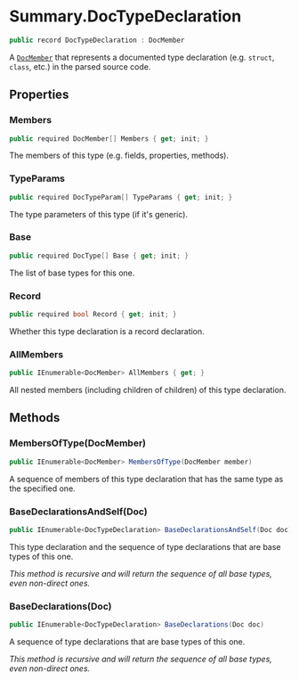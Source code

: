 # Summary.DocTypeDeclaration
```cs
public record DocTypeDeclaration : DocMember
```

A [`DocMember`](./DocMember.md) that represents a documented type declaration (e.g. `struct`, `class`, etc.)
in the parsed source code.

## Properties
### Members
```cs
public required DocMember[] Members { get; init; }
```

The members of this type (e.g. fields, properties, methods).

### TypeParams
```cs
public required DocTypeParam[] TypeParams { get; init; }
```

The type parameters of this type (if it's generic).

### Base
```cs
public required DocType[] Base { get; init; }
```

The list of base types for this one.

### Record
```cs
public required bool Record { get; init; }
```

Whether this type declaration is a record declaration.

### AllMembers
```cs
public IEnumerable<DocMember> AllMembers { get; }
```

All nested members (including children of children) of this type declaration.

## Methods
### MembersOfType(DocMember)
```cs
public IEnumerable<DocMember> MembersOfType(DocMember member)
```

A sequence of members of this type declaration that has the same type as the specified one.

### BaseDeclarationsAndSelf(Doc)
```cs
public IEnumerable<DocTypeDeclaration> BaseDeclarationsAndSelf(Doc doc)
```

This type declaration and the sequence of type declarations that are base types of this one.

_This method is recursive and will return the sequence of all base types, even non-direct ones._

### BaseDeclarations(Doc)
```cs
public IEnumerable<DocTypeDeclaration> BaseDeclarations(Doc doc)
```

A sequence of type declarations that are base types of this one.

_This method is recursive and will return the sequence of all base types, even non-direct ones._

